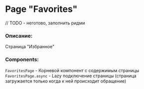 # Page "Favorites"

// TODO - неготово, заполнить ридми

### Описание:

Страница "Избранное"

### Components:

`FavoritesPage` - Корневой компонент с содержимым страницы
`FavoritesPage.async` - Lazy подключение страницы (страница загружается только когда к ней происходит обращение)
